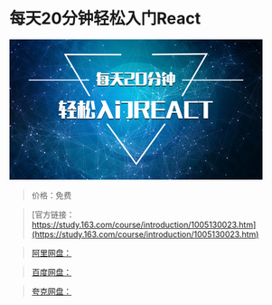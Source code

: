 # 每天20分钟轻松入门React

![img](../../../assets/study163/free/43de6c3d-5cad-406d-a6d8-eb4a1ed7b7bf.jpg)

> 价格：免费

> [官方链接：https://study.163.com/course/introduction/1005130023.htm](https://study.163.com/course/introduction/1005130023.htm)

> [阿里网盘：]()

> [百度网盘：]()

> [夸克网盘：]()
